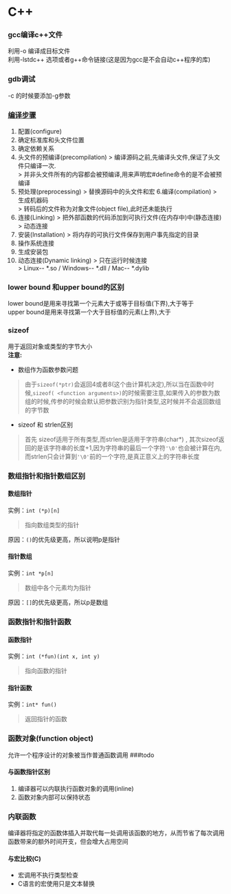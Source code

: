 # C++
### gcc编译c++文件
利用-o 编译成目标文件  
利用-lstdc++ 选项或者g++命令链接(这是因为gcc是不会自动c++程序的库)

### gdb调试
-c 的时候要添加-g参数
### [编译步骤](http://www.ruanyifeng.com/blog/2014/11/compiler.html)
  1. 配置(configure)
  2. 确定标准库和头文件位置
  3. 确定依赖关系
  4. 头文件的预编译(precompilation)
    > 编译源码之前,先编译头文件,保证了头文件只编译一次.  
    > 并非头文件所有的内容都会被预编译,用来声明宏#define命令的是不会被预编译
  5. 预处理(preprocessing)
    > 替换源码中的头文件和宏
  6.编译(compilation)
    > 生成机器码  
    > 转码后的文件称为对象文件(object file),此时还未能执行
  7. 连接(Linking)
    > 把外部函数的代码添加到可执行文件(在内存中)中(静态连接)  
    > 动态连接
  8. 安装(Installation)
    > 将内存的可执行文件保存到用户事先指定的目录
  9. 操作系统连接
  10. 生成安装包
  11. 动态连接(Dynamic linking)
    > 只在运行时候连接  
    > Linux-- *.so /  Windows-- *.dll / Mac-- *.dylib
  
### lower bound 和upper bound的区别
lower bound是用来寻找第一个元素大于或等于目标值(下界),大于等于  
upper bound是用来寻找第一个大于目标值的元素(上界),大于

### sizeof
用于返回对象或类型的字节大小  
**注意:**  
* 数组作为函数参数问题
> 由于`sizeof(*ptr)`会返回4或者8(这个由计算机决定),所以当在函数中时候,`sizeof( <function arguments>)`的时候需要注意,如果传入的参数为数组的时候,传参的时候会默认把参数识别为指针类型,这时候并不会返回数组的字节数
* sizeof 和 strlen区别
> 首先 sizeof适用于所有类型,而strlen是适用于字符串(char*) , 其次sizeof返回的是该字符串的长度+1,因为字符串的最后一个字符`'\0'`也会被计算在内,而strlen只会计算到`'\0'`前的一个字符,是真正意义上的字符串长度

### 数组指针和指针数组区别
#### 数组指针
实例：`int (*p)[n]`
> 指向数组类型的指针

原因：`()`的优先级更高，所以说明p是指针
#### 指针数组
实例：`int *p[n]`
> 数组中各个元素均为指针

原因：`[]`的优先级更高，所以p是数组

### 函数指针和指针函数
#### 函数指针
实例：`int (*fun)(int x, int y)`
> 指向函数的指针

#### 指针函数
实例：`int* fun()`
> 返回指针的函数

### 函数对象(function object)
允许一个程序设计的对象被当作普通函数调用
###todo

#### 与函数指针区别
1. 编译器可以内联执行函数对象的调用(inline)
2. 函数对象内部可以保持状态

### 内联函数
编译器将指定的函数体插入并取代每一处调用该函数的地方，从而节省了每次调用函数带来的额外时间开支，但会增大占用空间
#### 与宏比较(C)
* 宏调用不执行类型检查
* C语言的宏使用只是文本替换
